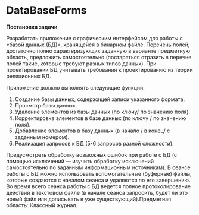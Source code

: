 # DataBaseForms

**Постановка задачи**

Разработать приложение с графическим интерфейсом для работы с «базой данных (БД)», хранящейся в бинарном файле. Перечень полей, достаточно полно характеризующих заданную в варианте предметную область, предложить самостоятельно (постараться отразить в перечне полей такие, которые требуют разных типов данных). При проектировании БД учитывать требования к проектированию из теории реляционных БД.

Приложение должно выполнять следующие функции. 
1.	Создание базы данных, содержащей записи указанного формата.
2.	Просмотр базы данных.
3.	Удаление элементов из базы данных (по ключу/ по значению поля).
4.	Корректировка элементов в базе данных (по ключу / по значению поля).
5.	Добавление элементов в базу данных (в начало / в конец/ с заданным номером).
6.	Реализация запросов к БД (5-6 запросов разной сложности).

Предусмотреть обработку возможных ошибок при работе с БД (с помощью исключений — изучить обработку исключений самостоятельно по заданным информационным источникам).
В сеансе работы с БД можно использовать вспомогательные (буферные) файлы, которые создаются с началом сеанса и удаляются по его завершению.
Во время всего сеанса работы с БД ведется полное протоколирование действий в текстовом файле (в начале сеанса запросить, будет ли это новый файл или дописывать в уже существующий).Предметная область: Классный журнал.
